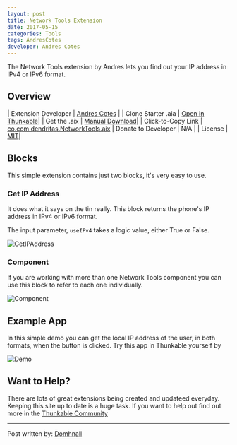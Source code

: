 ```yaml
---
layout: post
title: Network Tools Extension
date: 2017-05-15
categories: Tools
tags: AndresCotes
developer: Andres Cotes
---
```


The Network Tools extension by Andres lets you find out your IP address in IPv4 or IPv6 format.


<!-- more -->

## Overview

| Extension Developer | <a href="https://community.thunkable.com/u/andres_cotes/summary" target="_blank">Andres Cotes</a> |
| Clone Starter .aia | <a href="http://app.thunkable.com/?repo=raw.githubusercontent.com/domhnallohanlon/thunkable_extensions/gh-pages/assets/aia_repo/network_tools/network_tools_starter_template.asc" class="flat_btn" target="_blank"> Open in Thunkable</a>|
| Get the .aix | <a href="https://groups.google.com/group/mitappinventortest/attach/49b8dce2ca1a3/co.com.dendritas.NetworkTools.aix?part=0.1&authuser=1" >Manual Download</a>|
| Click-to-Copy Link | <a href="#" id="copyButton">co.com.dendritas.NetworkTools.aix</a>
| Donate to Developer | N/A |
| License | <a href="https://en.wikipedia.org/wiki/MIT_License" target="_blank">MIT</a>|

<p hidden id="copyTarget">https://groups.google.com/group/mitappinventortest/attach/49b8dce2ca1a3/co.com.dendritas.NetworkTools.aix?part=0.1&authuser=1</p>

## Blocks

This simple extension contains just two blocks, it's very easy to use.

### Get IP Address

It does what it says on the tin really. This block returns the phone's IP address in IPv4 or IPv6 format.

The input parameter, `useIPv4` takes a logic value, either True or False.

![GetIPAddress](http://domhnallohanlon.com/thunkable_extensions/assets/post_assets/network_tools_extension/GetIPAddress.png)

### Component

If you are working with more than one Network Tools component you can use this block to refer to each one individually.

![Component](http://domhnallohanlon.com/thunkable_extensions/assets/post_assets/network_tools_extension/NetworkTools1.png)

## Example App

In this simple demo you can get the local IP address of the user, in both formats, when the button is clicked. Try this app in Thunkable yourself by <a href="http://app.thunkable.com/?repo=raw.githubusercontent.com/domhnallohanlon/thunkable_extensions/gh-pages/assets/aia_repo/network_tools/network_tools_starter_template.asc" class="flat_btn" target="_blank" hidden> clicking here.</a>

![Demo](http://domhnallohanlon.com/thunkable_extensions/assets/post_assets/network_tools_extension/sample_code.png)

## Want to Help?
There are lots of great extensions being created and updateed everyday. Keeping this site up to date is a huge task. If you want to help out find out more in the <a href="http://community.thunkable.com/t/contributing-to-thunkable-extensions-directory/3125?u=domhnall">Thunkable Community</a>

<hr />

Post written by:
<a href="https://community.thunkable.com/u/domhnall">Domhnall</a>
<br>
